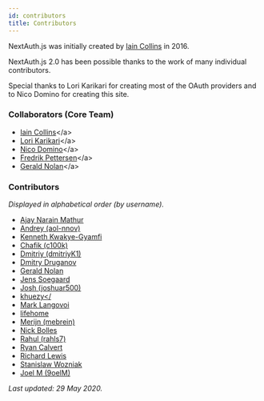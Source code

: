 ```yaml
---
id: contributors
title: Contributors
---
```


NextAuth.js was initially created by [Iain Collins](https://github.com/iaincollins) in 2016.

NextAuth.js 2.0 has been possible thanks to the work of many individual contributors.

Special thanks to Lori Karikari for creating most of the OAuth providers and to Nico Domino for creating this site.

### Collaborators (Core Team)

* [Iain Collins](href="https://github.com/iaincollins")</a>
* [Lori Karikari](href="https://github.com/LoriKarikari")</a>
* [Nico Domino](href="https://github.com/ndom91")</a>
* [Fredrik Pettersen](href="https://github.com/Fumler")</a>
* [Gerald Nolan](href="https://github.com/geraldnolan")</a>

### Contributors

*Displayed in alphabetical order (by username).*

* [Ajay Narain Mathur](https://github.com/ajaymathur)
* [Andrey (aol-nnov)](https://github.com/aol-nnov)
* [Kenneth Kwakye-Gyamfi](https://github.com/cross19xx)
* [Chafik (c100k)](https://github.com/c100k)
* [Dmitriy (dmitriyK1)](https://github.com/dmitriyK1)
* [Dmitry Druganov](https://github.com/drudv)
* [Gerald Nolan](https://github.com/geraldnolan)
* [Jens Soegaard](https://github.com/jenssogaard)
* [Josh (joshuar500)](https://github.com/joshuar500)
* [khuezy</](https://github.com/khuez)
* [Mark Langovoi](https://github.com/langovoi)
* [lifehome](https://github.com/lifehome)
* [Merijn (mebrein)](https://github.com/mebrein)
* [Nick Bolles](https://github.com/NickBolles)
* [Rahul (rahls7)](https://github.com/rahls7)
* [Ryan Calvert](https://github.com/rmcalvert)
* [Richard Lewis](https://github.com/rxl881)
* [Stanislaw Wozniak](https://github.com/sponte)
* [Joel M (9oelM)](https://github.com/9oelM)

*Last updated: 29 May 2020.*
